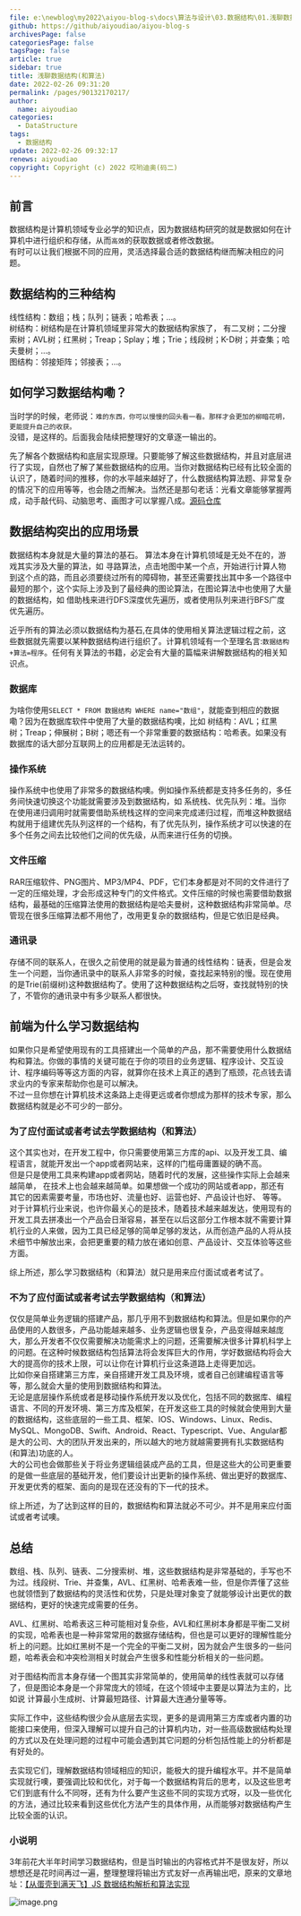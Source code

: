 ```yaml
---
file: e:\newblog\my2022\aiyou-blog-s\docs\算法与设计\03.数据结构\01.浅聊数据结构(和算法).md
github: https://github/aiyoudiao/aiyou-blog-s
archivesPage: false
categoriesPage: false
tagsPage: false
article: true
sidebar: true
title: 浅聊数据结构(和算法)
date: 2022-02-26 09:31:20
permalink: /pages/90132170217/
author: 
  name: aiyoudiao
categories: 
  - DataStructure
tags: 
  - 数据结构
update: 2022-02-26 09:32:17
renews: aiyoudiao
copyright: Copyright (c) 2022 哎哟迪奥(码二)
---
```


## 前言

数据结构是计算机领域专业必学的知识点，因为数据结构研究的就是数据如何在计算机中进行组织和存储，从而`高效`的获取数据或者修改数据。   
有时可以让我们根据不同的应用，灵活选择最合适的数据结构继而解决相应的问题。

## 数据结构的三种结构

线性结构：数组；栈；队列；链表；哈希表；...。  
树结构：树结构是在计算机领域里非常大的数据结构家族了， 有二叉树；二分搜索树；AVL树；红黑树；Treap；Splay；堆；Trie；线段树；K-D树；并查集；哈夫曼树；...。  
图结构：邻接矩阵；邻接表；...。  

<!-- more -->

## 如何学习数据结构嘞？

当时学的时候，老师说：`难的东西，你可以慢慢的回头看一看。那样才会更加的柳暗花明，更能提升自己的收获。`  
没错，是这样的。后面我会陆续把整理好的文章逐一输出的。

先了解各个数据结构和底层实现原理。只要能够了解这些数据结构，并且对底层进行了实现，自然也了解了某些数据结构的应用。当你对数据结构已经有比较全面的认识了，随着时间的推移，你的水平越来越好了，什么数据结构算法题、非常复杂的情况下的应用等等，也会随之而解决。当然还是那句老话：光看文章能够掌握两成，动手敲代码、动脑思考、画图才可以掌握八成。[源码仓库](https://link.juejin.cn/?target=https%3A%2F%2Fgithub.com%2Faiyoudiao%2FMaoDataStructures)

## 数据结构突出的应用场景

数据结构本身就是大量的算法的基石。 算法本身在计算机领域是无处不在的，游戏其实涉及大量的算法，如 寻路算法，点击地图中某一个点，开始进行计算人物到这个点的路，而且必须要绕过所有的障碍物，甚至还需要找出其中多一个路径中最短的那个，这个实际上涉及到了最经典的图论算法，在图论算法中也使用了大量的数据结构，如 借助栈来进行DFS深度优先遍历，或者使用队列来进行BFS广度优先遍历。

近乎所有的算法必须以数据结构为基石,在具体的使用相关算法逻辑过程之前，这些数据就先需要以某种数据结构进行组织了。计算机领域有一个至理名言:`数据结构+算法=程序`。任何有关算法的书籍，必定会有大量的篇幅来讲解数据结构的相关知识点。


### 数据库

为啥你使用`SELECT * FROM 数据结构 WHERE name="数组"`，就能查到相应的数据嘞？因为在数据库软件中使用了大量的数据结构噢，比如 树结构：AVL；红黑树；Treap；伸展树；B树；嗯还有一个非常重要的数据结构：哈希表。如果没有数据库的话大部分互联网上的应用都是无法运转的。

### 操作系统

操作系统中也使用了非常多的数据结构噢。例如操作系统都是支持多任务的，多任务间快速切换这个功能就需要涉及到数据结构，如 系统栈、优先队列：堆。当你在使用递归调用时就需要借助系统栈这样的空间来完成递归过程，而堆这种数据结构就用于组建优先队列这样的一个结构，有了优先队列，操作系统才可以快速的在多个任务之间去比较他们之间的优先级，从而来进行任务的切换。

### 文件压缩

RAR压缩软件、PNG图片、MP3/MP4、PDF，它们本身都是对不同的文件进行了一定的压缩处理，才会形成这种专门的文件格式。文件压缩的时候也需要借助数据结构，最基础的压缩算法使用的数据结构是哈夫曼树，这种数据结构非常简单。尽管现在很多压缩算法都不用他了，改用更复杂的数据结构，但是它依旧是经典。

### 通讯录

存储不同的联系人，在很久之前使用的就是最为普通的线性结构：链表，但是会发生一个问题，当你通讯录中的联系人非常多的时候，查找起来特别的慢。现在使用的是Trie(前缀树)这种数据结构了。使用了这种数据结构之后呀，查找就特别的快了，不管你的通讯录中有多少联系人都很快。


## 前端为什么学习数据结构

如果你只是希望使用现有的工具搭建出一个简单的产品，那不需要使用什么数据结构和算法。你做的事情的关键可能在于你的项目的业务逻辑、程序设计、交互设计、程序编码等等这方面的内容，就算你在技术上真正的遇到了瓶颈，花点钱去请求业内的专家来帮助你也是可以解决。  
不过一旦你想在计算机技术这条路上走得更远或者你想成为那样的技术专家，那么数据结构就是必不可少的一部分。


### 为了应付面试或者考试去学数据结构（和算法）

这个其实也对，在开发工程中，你只需要使用第三方库的api、以及开发工具、编程语言，就能开发出一个app或者网站来，这样的门槛毋庸置疑的确不高。  
但是只是使用工具来构建app或者网站，随着时代的发展，这些操作实际上会越来越简单， 在技术上也会越来越简单。如果想做一个成功的网站或者app，那还有其它的因素需要考量，市场也好、流量也好、运营也好、产品设计也好、 等等。  
对于计算机行业来说，也许你最关心的是技术，随着技术越来越发达，使用现有的开发工具去拼凑出一个产品会日渐容易，甚至在以后这部分工作根本就不需要计算机行业的人来做，因为工具已经足够的简单足够的发达，从而创造产品的人将从技术细节中解放出来，会把更重要的精力放在诸如创意、产品设计、交互体验等这些方面。

综上所述，那么学习数据结构（和算法）就只是用来应付面试或者考试了。


### 不为了应付面试或者考试去学数据结构（和算法）

仅仅是简单业务逻辑的搭建产品，那几乎用不到数据结构和算法。但是如果你的产品使用的人数很多，产品功能越来越多、业务逻辑也很复杂，产品变得越来越庞大，那么开发者不仅仅需要解决功能需求上的问题，还需要解决很多计算机科学上的问题。在这种时候数据结构包括算法将会发挥巨大的作用，学好数据结构将会大大的提高你的技术上限，可以让你在计算机行业这条道路上走得更加远。  
比如你亲自搭建第三方库，亲自搭建开发工具及环境，或者自己创建编程语言等等，那么就会大量的使用到数据结构和算法。  
无论是底层操作系统或者是移动操作系统开发以及优化，包括不同的数据库、编程语言、不同的开发环境、第三方库及框架，在开发这些工具的时候就会使用到大量的数据结构，这些底层的一些工具、框架、IOS、Windows、Linux、Redis、MySQL、MongoDB、Swift、Android、React、Typescript、Vue、Angular都是大的公司、大的团队开发出来的，所以越大的地方就越需要拥有扎实数据结构(和算法)功底的人。   
大的公司也会做那些关于将业务逻辑组装成产品的工具，但是这些大的公司更重要的是做一些底层的基础开发，他们要设计出更新的操作系统、做出更好的数据库、开发更优秀的框架、面向的是现在还没有的下一代的技术。

综上所述，为了达到这样的目的，数据结构和算法就必不可少。并不是用来应付面试或者考试噢。


## 总结

数组、栈、队列、链表、二分搜索树、堆，这些数据结构是非常基础的，手写也不为过。线段树、Trie、并查集，AVL、红黑树、哈希表难一些，但是你弄懂了这些也就领悟到了数据结构的灵活性和优势，只是处理对象变了就能够设计出更优的数据结构，更好的快速完成需要的任务。

AVL、红黑树、哈希表这三种可能相对复杂些，AVL和红黑树本身都是平衡二叉树的实现，哈希表也是一种非常常用的数据存储结构，但也是可以更好的理解性能分析上的问题。比如红黑树不是一个完全的平衡二叉树，因为就会产生很多的一些问题，哈希表会和冲突检测相关时就会产生很多和性能分析相关的一些问题。

对于图结构而言本身存储一个图其实非常简单的，使用简单的线性表就可以存储了，但是图论本身是一个非常庞大的领域，在这个领域中主要是以算法为主的，比如说 计算最小生成树、计算最短路径、计算最大连通分量等等。

实际工作中，这些结构很少会从底层去实现，更多的是调用第三方库或者内置的功能接口来使用，但深入理解可以提升自己的计算机内功，对一些高级数据结构处理的方式以及在处理问题的过程中可能会遇到其它问题的分析包括性能上的分析都是有好处的。

去实现它们，理解数据结构领域相应的知识，能极大的提升编程水平。并不是简单实现就行噢，要强调比较和优化，对于每一个数据结构背后的思考，以及这些思考它们到底有什么不同呀，还有为什么要产生这些不同的实现方式呀，以及一些优化的方法，通过比较来看到这些优化方法产生的具体作用，从而能够对数据结构产生比较全面的认识。

### 小说明

3年前花大半年时间学习数据结构，但是当时输出的内容格式并不是很友好，所以想想还是花时间再过一遍，整理整理将输出方式友好一点再输出吧，原来的文章地址：[【从蛋壳到满天飞】JS 数据结构解析和算法实现](https://juejin.cn/user/3650034335484093/posts)

![image.png](https://p3-juejin.byteimg.com/tos-cn-i-k3u1fbpfcp/63874ca7223d452ca7c8e77aa6485960~tplv-k3u1fbpfcp-watermark.image?)